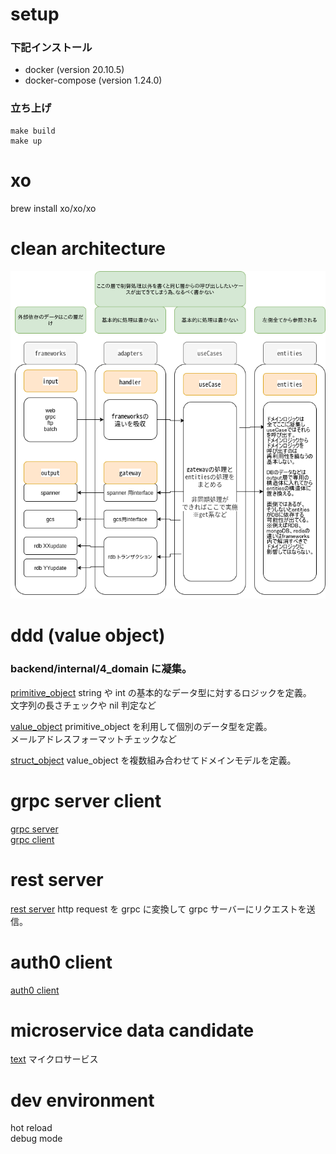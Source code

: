 # setup

### 下記インストール

- docker (version 20.10.5)
- docker-compose (version 1.24.0)

### 立ち上げ

```
make build
make up
```

# xo

brew install xo/xo/xo

# clean architecture

<img src="doc/ca.png">

# ddd (value object)

### backend/internal/4_domain に凝集。

[primitive_object](backend/internal/4_domain/primitive_object)
string や int の基本的なデータ型に対するロジックを定義。  
文字列の長さチェックや nil 判定など   

[value_object](backend/internal/4_domain/value_object)
primitive_object を利用して個別のデータ型を定義。  
メールアドレスフォーマットチェックなど

[struct_object](backend/internal/4_domain/struct_object)
value_object を複数組み合わせてドメインモデルを定義。

# grpc server client

[grpc server](backend/internal/1_framework/in/go-grpc/person.go)  
[grpc client](backend/internal/1_framework/out/grpc_client/logic.go)

# rest server

[rest server](backend/internal/1_framework/in/go-echo/v1/person/viaGRPC.go)
http request を grpc に変換して grpc サーバーにリクエストを送信。

# auth0 client

[auth0 client](backend/internal/1_framework/out/auth0_client/logic.go)

# microservice data candidate

[text](backend/internal/1_framework/parameter/grpc/person.proto)
マイクロサービス

# dev environment

hot reload  
debug mode
